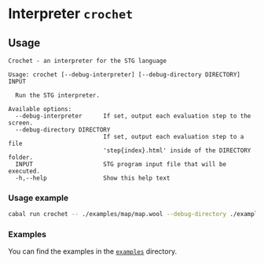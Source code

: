 # Interpreter `crochet`

## Usage

```
Crochet - an interpreter for the STG language

Usage: crochet [--debug-interpreter] [--debug-directory DIRECTORY] INPUT

  Run the STG interpreter.

Available options:
  --debug-interpreter      If set, output each evaluation step to the screen.
  --debug-directory DIRECTORY
                           If set, output each evaluation step to a file
                           'step{index}.html' inside of the DIRECTORY folder.
  INPUT                    STG program input file that will be executed.
  -h,--help                Show this help text
```

### Usage example

```bash
cabal run crochet -- ./examples/map/map.wool --debug-directory ./examples/map/map_steps/
```

### Examples

You can find the examples in the [`examples`](examples) directory.